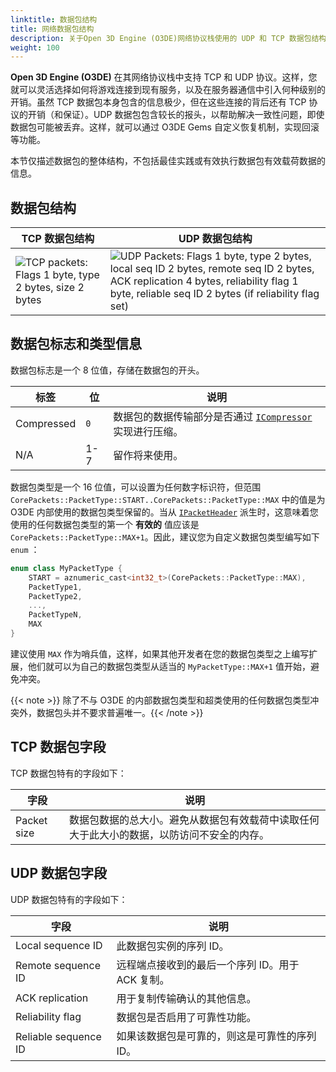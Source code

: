 ```yaml
---
linktitle: 数据包结构
title: 网络数据包结构
description: 关于Open 3D Engine (O3DE)网络协议栈使用的 UDP 和 TCP 数据包结构的概述和参考。
weight: 100
---
```


**Open 3D Engine (O3DE)** 在其网络协议栈中支持 TCP 和 UDP 协议。这样，您就可以灵活选择如何将游戏连接到现有服务，以及在服务器通信中引入何种级别的开销。虽然 TCP 数据包本身包含的信息极少，但在这些连接的背后还有 TCP 协议的开销（和保证）。UDP 数据包包含较长的报头，以帮助解决一致性问题，即使数据包可能被丢弃。这样，就可以通过 O3DE Gems 自定义恢复机制，实现回滚等功能。

本节仅描述数据包的整体结构，不包括最佳实践或有效执行数据包有效载荷数据的信息。

## 数据包结构

| TCP 数据包结构 | UDP 数据包结构 |
|--|--|
| ![TCP packets: Flags 1 byte, type 2 bytes, size 2 bytes](/images/user-guide/networking/tcp-packet-structure.png) | ![UDP Packets: Flags 1 byte, type 2 bytes, local seq ID 2 bytes, remote seq ID 2 bytes, ACK replication 4 bytes, reliability flag 1 byte, reliable seq ID 2 bytes (if reliability flag set)](/images/user-guide/networking/udp-packet-structure.png) |

## 数据包标志和类型信息

数据包标志是一个 8 位值，存储在数据包的开头。

| 标签 | 位 | 说明 |
|--|--|--|
| Compressed | `0` | 数据包的数据传输部分是否通过 [`ICompressor`](/docs/api/frameworks/aznetworking/class_az_networking_1_1_i_compressor.html) 实现进行压缩。 |
| N/A | 1-7 | 留作将来使用。 |

数据包类型是一个 16 位值，可以设置为任何数字标识符，但范围 `CorePackets::PacketType::START..CorePackets::PacketType::MAX` 中的值是为 O3DE 内部使用的数据包类型保留的。当从 [`IPacketHeader`](/docs/api/frameworks/aznetworking/class_az_networking_1_1_i_packet_header.html) 派生时，这意味着您使用的任何数据包类型的第一个 **有效的** 值应该是`CorePackets::PacketType::MAX+1`。因此，建议您为自定义数据包类型编写如下 `enum` ：

```cpp
enum class MyPacketType {
    START = aznumeric_cast<int32_t>(CorePackets::PacketType::MAX),
    PacketType1,
    PacketType2,
    ...,
    PacketTypeN,
    MAX
}
```

建议使用 `MAX` 作为哨兵值，这样，如果其他开发者在您的数据包类型之上编写扩展，他们就可以为自己的数据包类型从适当的 `MyPacketType::MAX+1` 值开始，避免冲突。

{{< note >}}
除了不与 O3DE 的内部数据包类型和超类使用的任何数据包类型冲突外，数据包头并不要求普遍唯一。{{< /note >}}

## TCP 数据包字段

TCP 数据包特有的字段如下：

| 字段 | 说明 |
|--|--|
| Packet size | 数据包数据的总大小。避免从数据包有效载荷中读取任何大于此大小的数据，以防访问不安全的内存。 |

## UDP 数据包字段

UDP 数据包特有的字段如下：

| 字段 | 说明 |
|--|--|
| Local sequence ID | 此数据包实例的序列 ID。 |
| Remote sequence ID | 远程端点接收到的最后一个序列 ID。用于 ACK 复制。 |
| ACK replication | 用于复制传输确认的其他信息。 |
| Reliability flag | 数据包是否启用了可靠性功能。 |
| Reliable sequence ID | 如果该数据包是可靠的，则这是可靠性的序列 ID。 |
